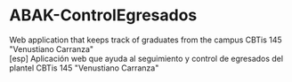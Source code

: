 # ABAK-ControlEgresados
Web application that keeps track of graduates from the campus CBTis 145 "Venustiano Carranza"  
[esp] Aplicación web que ayuda al seguimiento y control de egresados del plantel CBTis 145 "Venustiano Carranza"
